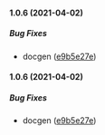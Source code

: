 #### 1.0.6 (2021-04-02)

##### Bug Fixes

*  docgen ([e9b5e27e](https://github.com/EduDash/edudash-sdk-js/commit/e9b5e27e8663db76385daa732daa7f544ffd2a34))

#### 1.0.6 (2021-04-02)

##### Bug Fixes

*  docgen ([e9b5e27e](https://github.com/EduDash/edudash-sdk-js/commit/e9b5e27e8663db76385daa732daa7f544ffd2a34))


